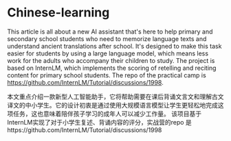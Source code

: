 # Chinese-learning
This article is all about a new AI assistant that's here to help primary and secondary school students who need to memorize language texts and understand ancient translations after school. It's designed to make this task easier for students by using a large language model, which means less work for the adults who accompany their children to study.
The project is based on InternLM, which implements the scoring of retelling and reciting content for primary school students. The repo of the practical camp is https://github.com/InternLM/Tutorial/discussions/1998.

本文重点介绍一款新型人工智能助手，它将帮助需要在课后背诵文言文和理解古文译文的中小学生。它的设计初衷是通过使用大规模语言模型让学生更轻松地完成这项任务，这也意味着陪伴孩子学习的成年人可以减少工作量。
该项目基于InternLM实现了对于小学生复述、背诵内容的评分，实战营的repo 是https://github.com/InternLM/Tutorial/discussions/1998

